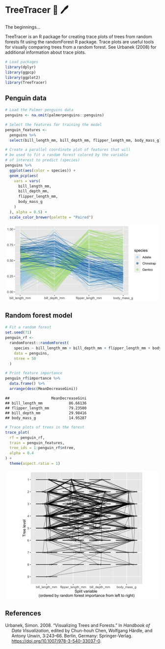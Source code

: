 
# TreeTracer 🎄 🖊

The beginnings…

TreeTracer is an R package for creating trace plots of trees from random
forests fit using the randomForest R package. Trace plots are useful
tools for visually comparing trees from a random forest. See Urbanek
(2008) for additional information about trace plots.

``` r
# Load packages
library(dplyr)
library(ggpcp)
library(ggplot2)
library(TreeTracer)
```

## Penguin data

``` r
# Load the Palmer penguins data
penguins <- na.omit(palmerpenguins::penguins)
```

``` r
# Select the features for training the model
penguin_features <- 
  penguins %>% 
  select(bill_length_mm, bill_depth_mm, flipper_length_mm, body_mass_g)
```

``` r
# Create a parallel coordinate plot of features that will
# be used to fit a random forest colored by the variable 
# of interest to predict (species)
penguins %>%
  ggplot(aes(color = species)) +
  geom_pcp(aes(
    vars = vars(
      bill_length_mm, 
      bill_depth_mm, 
      flipper_length_mm, 
      body_mass_g
    )
  ), alpha = 0.5) + 
  scale_color_brewer(palette = "Paired")
```

![](README_files/figure-gfm/unnamed-chunk-4-1.png)<!-- -->

## Random forest model

``` r
# Fit a random forest
set.seed(71)
penguin_rf <-
  randomForest::randomForest(
    species ~ bill_length_mm + bill_depth_mm + flipper_length_mm + body_mass_g,
    data = penguins, 
    ntree = 50
  )
```

``` r
# Print feature importance
penguin_rf$importance %>% 
  data.frame() %>% 
  arrange(desc(MeanDecreaseGini))
```

    ##                   MeanDecreaseGini
    ## bill_length_mm            86.66136
    ## flipper_length_mm         79.23500
    ## bill_depth_mm             29.98416
    ## body_mass_g               14.95287

``` r
# Trace plots of trees in the forest
trace_plot(
  rf = penguin_rf,
  train = penguin_features,
  tree_ids = 1:penguin_rf$ntree,
  alpha = 0.4
) + 
  theme(aspect.ratio = 1)
```

![](README_files/figure-gfm/unnamed-chunk-7-1.png)<!-- -->

## References

<div id="refs" class="references csl-bib-body hanging-indent">

<div id="ref-urbanek:2008" class="csl-entry">

Urbanek, Simon. 2008. “<span class="nocase">Visualizing Trees and
Forests</span>.” In *Handbook of Data Visualization*, edited by
Chun-houh Chen, Wolfgang Härdle, and Antony Unwin, 3:243–66. Berlin,
Germany: Springer-Verlag. <https://doi.org/10.1007/978-3-540-33037-0>.

</div>

</div>
